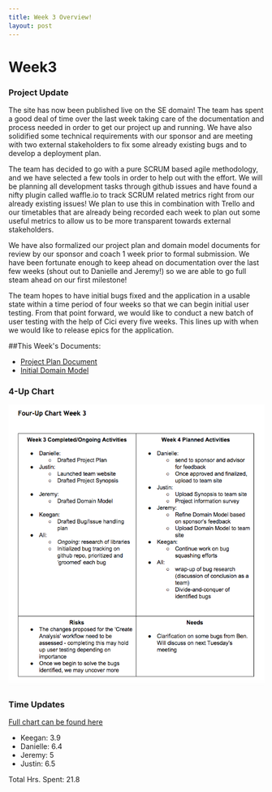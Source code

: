 ```yaml
---
title: Week 3 Overview!
layout: post
---
```


# Week3 

### Project Update
The site has now been published live on the SE domain! The team has spent a good deal of time over the 
last week taking care of the documentation and process needed in order to get our project up and
running. We have also solidified some technical requirements with our sponsor and are meeting with
two external stakeholders to fix some already existing bugs and to develop a deployment plan. 

The team has decided to go with a pure SCRUM based agile methodology, and we have selected a few
tools in order to help out with the effort. We will be planning all development tasks through github issues
and have found a nifty plugin called waffle.io to track SCRUM related metrics right from our already existing
issues! We plan to use this in combination with Trello and our timetables that are already being recorded each week
to plan out some useful metrics to allow us to be more transparent towards external stakeholders. 

We have also formalized our project plan and domain model documents for review by our sponsor and coach
1 week prior to formal submission. We have been fortunate enough to keep ahead on documentation over the
last few weeks (shout out to Danielle and Jeremy!) so we are able to go full steam ahead on our first milestone!

The team hopes to have initial bugs fixed and the application in a usable state within a time period of four weeks
so that we can begin initial user testing. From that point forward, we would like to conduct a new batch of user
testing with the help of Cici every five weeks. This lines up with when we would like to release epics for the application.

##This Week's Documents:

* [Project Plan Document](https://docs.google.com/a/g.rit.edu/document/d/1Bn1CqBUIt7OIr91M3_wkn9uJoujOMbz_tpm1bdiqcbE/edit?usp=sharing)
* [Initial Domain Model](https://drive.google.com/a/g.rit.edu/file/d/0BwSpC6rxFMqhaU1CcUlRbkRJeEk/view?usp=sharing)

### 4-Up Chart
![Week 3 4-UP Chart]({{site.baseurl}}../../../images/week3-4up.png)

### Time Updates
[Full chart can be found here]({{site.baseurl}}../../../staticcontent/week3-timesheet.pdf)

* Keegan: 3.9 
* Danielle: 6.4 
* Jeremy: 5
* Justin: 6.5 

Total Hrs. Spent: 21.8 
